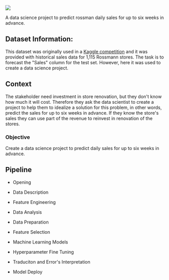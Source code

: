 ![](https://i.imgur.com/6MYc56a.png)

A data science project to predict rossman daily sales for up to six weeks in advance.

## Dataset Information:

This dataset was originally used in a [Kaggle competition](https://www.kaggle.com/c/rossmann-store-sales) and it was provided with historical sales data for 1,115 Rossmann stores. The task is to forecast the "Sales" column for the test set. However, here it was used to create a data science project.

## Context

The stakeholder need investment in store renovation, but they don't know how much it will cost. Therefore they ask the data scientist to create a project to help them to idealize a solution for this problem, in other words, predict the sales for up to six weeks in advance. If they know the store's sales they can use part of the revenue to reinvest in renovation of the stores.

### Objective
Create a data science project to predict daily sales for up to six weeks in advance.

## Pipeline

*    Opening

*    Data Description

*    Feature Engineering

*    Data Analysis

*    Data Preparation

*    Feature Selection

*    Machine Learning Models

*    Hyperparameter Fine Tuning

*    Traduciton and Error's Interpretation

*    Model Deploy



